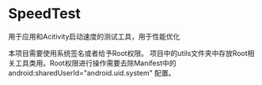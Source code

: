# SpeedTest
用于应用和Acitivity启动速度的测试工具，用于性能优化

本项目需要使用系统签名或者给予Root权限。
项目中的utils文件夹中存放Root相关工具类用。Root权限进行操作需要去除Manifest中的android:sharedUserId="android.uid.system" 配置。

